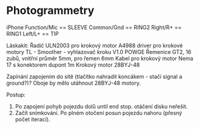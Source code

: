 # Photogrammetry

iPhone
Function/Mic == SLEEVE
Common/Gnd == RING2
Right/R+ == RING1
Left/L+ == TIP


Láskakit:
Řadič ULN2003 pro krokový motor
A4988 driver pro krokové motory
TL - Smoother - vyhlazovač kroku V1.0
POWGE Řemenice GT2, 16 zubů, vnitřní průměr 5mm, pro řemen 6mm
Kabel pro krokový motor Nema 17 s konektorem dupont 1m
Krokový motor 28BYJ-48


Zapínání zapojením do sítě (tlačítko nahradit koncákem - stačí signal a ground?)? 
Oboje by mělo utáhnout 28BYJ-48 motory.


Postup:
1) Po zapojení pohyb pojezdu dolů until end stop. otáčení disku neřešit.
2) Začít snímkování. Po plném otočení posun pojezdu nahoru (přesný počet iterací).




